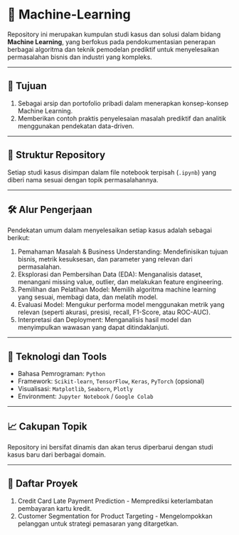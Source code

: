 # 🧠 Machine-Learning

Repository ini merupakan kumpulan studi kasus dan solusi dalam bidang **Machine Learning**, yang berfokus pada pendokumentasian penerapan berbagai algoritma dan teknik pemodelan prediktif untuk menyelesaikan permasalahan bisnis dan industri yang kompleks.

---

## 🎯 Tujuan
1. Sebagai arsip dan portofolio pribadi dalam menerapkan konsep-konsep Machine Learning.
2. Memberikan contoh praktis penyelesaian masalah prediktif dan analitik menggunakan pendekatan data-driven.

---

## 📂 Struktur Repository
Setiap studi kasus disimpan dalam file notebook terpisah (`.ipynb`) yang diberi nama sesuai dengan topik permasalahannya.

---

## 🛠️ Alur Pengerjaan
Pendekatan umum dalam menyelesaikan setiap kasus adalah sebagai berikut:

1. Pemahaman Masalah & Business Understanding: Mendefinisikan tujuan bisnis, metrik kesuksesan, dan parameter yang relevan dari permasalahan.
2. Eksplorasi dan Pembersihan Data (EDA): Menganalisis dataset, menangani missing value, outlier, dan melakukan feature engineering.
3. Pemilihan dan Pelatihan Model: Memilih algoritma machine learning yang sesuai, membagi data, dan melatih model.
4. Evaluasi Model: Mengukur performa model menggunakan metrik yang relevan (seperti akurasi, presisi, recall, F1-Score, atau ROC-AUC).
5. Interpretasi dan Deployment: Menganalisis hasil model dan menyimpulkan wawasan yang dapat ditindaklanjuti.

---

## 🔧 Teknologi dan Tools
- Bahasa Pemrograman: `Python`
- Framework: `Scikit-learn`, `TensorFlow`, `Keras`, `PyTorch` (opsional)
- Visualisasi: `Matplotlib`, `Seaborn`, `Plotly`
- Environment: `Jupyter Notebook` / `Google Colab`

---

## 📈 Cakupan Topik
Repository ini bersifat dinamis dan akan terus diperbarui dengan studi kasus baru dari berbagai domain.

---

## 📁 Daftar Proyek
1. Credit Card Late Payment Prediction - Memprediksi keterlambatan pembayaran kartu kredit.
2. Customer Segmentation for Product Targeting - Mengelompokkan pelanggan untuk strategi pemasaran yang ditargetkan.
